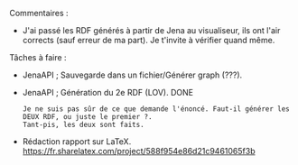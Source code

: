 
Commentaires : 

  - J'ai passé les RDF générés à partir de Jena au visualiseur, ils ont l'air corrects (sauf erreur de ma part). Je t'invite à vérifier quand même.   

Tâches à faire : 
   
  - JenaAPI ; Sauvegarde dans un fichier/Générer graph (???).
  - JenaAPI ; Génération du 2e RDF (LOV). DONE
  
  		Je ne suis pas sûr de ce que demande l'énoncé. Faut-il générer les DEUX RDF, ou juste le premier ?.
  		Tant-pis, les deux sont faits.
  - Rédaction rapport sur LaTeX.
	https://fr.sharelatex.com/project/588f954e86d21c9461065f3b  
